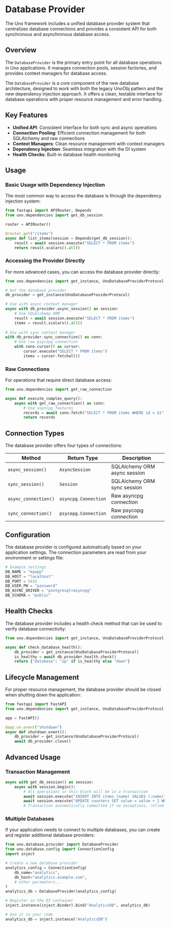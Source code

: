 # Database Provider

The Uno framework includes a unified database provider system that centralizes database connections and provides a consistent API for both synchronous and asynchronous database access.

## Overview

The `DatabaseProvider` is the primary entry point for all database operations in Uno applications. It manages connection pools, session factories, and provides context managers for database access.

The `DatabaseProvider` is a core component of the new database architecture, designed to work with both the legacy UnoObj pattern and the new dependency injection approach. It offers a clean, testable interface for database operations with proper resource management and error handling.

## Key Features

- **Unified API**: Consistent interface for both sync and async operations
- **Connection Pooling**: Efficient connection management for both SQLAlchemy and raw connections
- **Context Managers**: Clean resource management with context managers
- **Dependency Injection**: Seamless integration with the DI system
- **Health Checks**: Built-in database health monitoring

## Usage

### Basic Usage with Dependency Injection

The most common way to access the database is through the dependency injection system:

```python
from fastapi import APIRouter, Depends
from uno.dependencies import get_db_session

router = APIRouter()

@router.get("/items")
async def list_items(session = Depends(get_db_session)):
    result = await session.execute("SELECT * FROM items")
    return result.scalars().all()
```

### Accessing the Provider Directly

For more advanced cases, you can access the database provider directly:

```python
from uno.dependencies import get_instance, UnoDatabaseProviderProtocol

# Get the database provider
db_provider = get_instance(UnoDatabaseProviderProtocol)

# Use with async context manager
async with db_provider.async_session() as session:
    # Use SQLAlchemy ORM
    result = await session.execute("SELECT * FROM items")
    items = result.scalars().all()
    
# Use with sync context manager
with db_provider.sync_connection() as conn:
    # Use raw psycopg connection
    with conn.cursor() as cursor:
        cursor.execute("SELECT * FROM items")
        items = cursor.fetchall()
```

### Raw Connections

For operations that require direct database access:

```python
from uno.dependencies import get_raw_connection

async def execute_complex_query():
    async with get_raw_connection() as conn:
        # Use asyncpg features
        records = await conn.fetch("SELECT * FROM items WHERE id = $1", some_id)
        return records
```

## Connection Types

The database provider offers four types of connections:

| Method | Return Type | Description |
|--------|-------------|-------------|
| `async_session()` | `AsyncSession` | SQLAlchemy ORM async session |
| `sync_session()` | `Session` | SQLAlchemy ORM sync session |
| `async_connection()` | `asyncpg.Connection` | Raw asyncpg connection |
| `sync_connection()` | `psycopg.Connection` | Raw psycopg connection |

## Configuration

The database provider is configured automatically based on your application settings. The connection parameters are read from your environment or settings file:

```python
# Example settings
DB_NAME = "myapp"
DB_HOST = "localhost"
DB_PORT = 5432
DB_USER_PW = "password"
DB_ASYNC_DRIVER = "postgresql+asyncpg"
DB_SCHEMA = "public"
```

## Health Checks

The database provider includes a health check method that can be used to verify database connectivity:

```python
from uno.dependencies import get_instance, UnoDatabaseProviderProtocol

async def check_database_health():
    db_provider = get_instance(UnoDatabaseProviderProtocol)
    is_healthy = await db_provider.health_check()
    return {"database": "up" if is_healthy else "down"}
```

## Lifecycle Management

For proper resource management, the database provider should be closed when shutting down the application:

```python
from fastapi import FastAPI
from uno.dependencies import get_instance, UnoDatabaseProviderProtocol

app = FastAPI()

@app.on_event("shutdown")
async def shutdown_event():
    db_provider = get_instance(UnoDatabaseProviderProtocol)
    await db_provider.close()
```

## Advanced Usage

### Transaction Management

```python
async with get_db_session() as session:
    async with session.begin():
        # All operations in this block will be in a transaction
        await session.execute("INSERT INTO items (name) VALUES (:name)", {"name": "New Item"})
        await session.execute("UPDATE counters SET value = value + 1 WHERE name = 'items'")
        # Transaction automatically committed if no exceptions, rolled back otherwise
```

### Multiple Databases

If your application needs to connect to multiple databases, you can create and register additional database providers:

```python
from uno.database.provider import DatabaseProvider
from uno.database.config import ConnectionConfig
import inject

# Create a new database provider
analytics_config = ConnectionConfig(
    db_name="analytics",
    db_host="analytics.example.com",
    # other parameters...
)
analytics_db = DatabaseProvider(analytics_config)

# Register in the DI container
inject.instance(inject.Binder).bind("AnalyticsDB", analytics_db)

# Use it in your code
analytics_db = inject.instance("AnalyticsDB")
```